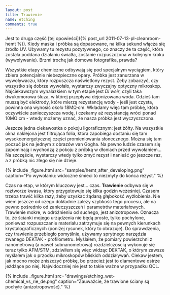 ```yaml
---
layout: post
title: Trawienie
name: etching
comments: true
---
```


Jest to druga część [tej opowieści]({% post_url 2011-07-13-pl-cleanroom-hemt %}). Kiedy maska i próbka są dopasowane, na kilka sekund włącza się źródło UV. Używamy tu rezystu pozytywnego, co znaczy że ta część, która została poddana działaniu światła, zostanie rozpuszczona w kolejnym kroku (wywoływanie). Brzmi trochę jak domowa fotografika, prawda?

Wszystkie etapy chemiczne odbywają się pod specjalnym wyciągiem, który zbiera potencjalnie niebezpieczne opary. Próbka jest zanurzana w wywoływaczu, który rozpuszcza naświetlony rezyst. Żeby zobaczyć, czy wszystko się dobrze wywołało, wystarczy zwyczajny optyczny mikroskop. Najciekawszym wynalazkiem w tym etapie jest _DI weir_, czyli taka dwukomorowa śluza, w której przepływa dejonizowana woda. Gdzieś tam muszą być elektrody, które mierzą rezystancję wody - jeśli jest czysta, powinna ona wynosić około 18MΩ·cm. Wkładamy więc tam próbkę, która oczywiście zanieczyszcza wodę, i czekamy aż rezystancją wróci ponad 10MΩ·cm - wtedy możemy uznać, że nasza próbka jest wyczyszczona.

Jeszcze jedna ciekawostka o pokoju ligoraficznym: jest żółty. Na wszystkie okna naklejona jest filtrująca folia, która zapobiega dostaniu się tam wysokoenergetycznej części promieniowania słonecznego. Można się tam poczuć jak na jednym z obrazów van Gogha. Na pewno ludzie czasem się zapominają i wychodzą z pokoju z próbką w dłoniach przed wywołaniem... Na szczęście, wystarczy wtedy tylko zmyć rezyst i nanieść go jeszcze raz, a z próbką nic złego się nie dzieje.

{% include _figure.html src="samples/hemt_after_developing.png" caption="Po wywołaniu: widoczne śmieci to niezmyty do końca rezyst." %}

Czas na etap, w którym kluczowy jest... czas. **Trawienie** odbywa się w roztworze kwasu, który przygotowuje się kilka godzin wcześniej. Czasem trzeba trawić kilka razy, żeby uzyskać żądaną głębokość wyżłobienia. Nie wiem jeszcze od czego dokładnie zależy szybkość tego procesu, ale na pewno pośrednio od zanieczyszczeń i parametrów materiałowych. Trawienie mokre, w odróżnieniu od suchego, jest anizotropowe. Oznacza to, że ścianki mojego urządzenia nie będą proste, tylko pochylone, ponieważ rozpuszczanie materiału zatrzymuje się na pewnych kierunkach krystalograficznych (poniżej rysunek, który to obrazuje). Do sprawdzenia, czy trawienie przebiegło pomyślnie, używamy sprytnego narzędzia zwanego DEKTAK - profilometru. Myślałem, że pomiary powierzchni z nanometrową (a nawet subnanometrową) rozdzielczością wykonuje się teraz tylko AFM/STM, zdziwiłem się więc widząc DEKTAK, o którym zawsze myślałem jak o przodku mikroskopów bliskich oddziaływań. Ciekaw jestem, jak mocno może zniszczyć próbkę, bo przecież jest to diamentowe ostrze jeżdżące po niej. Najwidoczniej nie jest to takie ważne w przypadku QCL.

{% include _figure.html src="drawings/etching_wet-chemical_vs_rie_de.png" caption="Zauważcie, że trawione ściany są pochyłe (anizotropowość)." %}